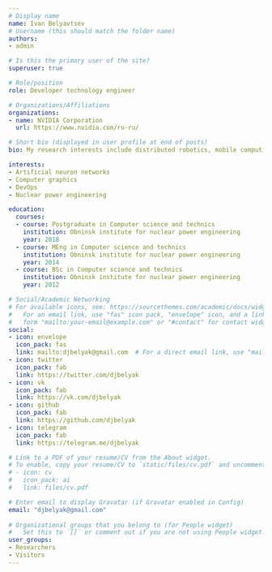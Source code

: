 ```yaml
---
# Display name
name: Ivan Belyavtsev
# Username (this should match the folder name)
authors:
- admin

# Is this the primary user of the site?
superuser: true

# Role/position
role: Developer technology engineer

# Organizations/Affiliations
organizations:
- name: NVIDIA Corporation
  url: https://www.nvidia.com/ru-ru/

# Short bio (displayed in user profile at end of posts)
bio: My research interests include distributed robotics, mobile computing and programmable matter.

interests:
- Artificial neuron networks
- Computer graphics
- DevOps
- Nuclear power engineering

education:
  courses:
  - course: Postgraduate in Computer science and technics
    institution: Obninsk institute for nuclear power engineering
    year: 2018
  - course: MEng in Computer science and technics
    institution: Obninsk institute for nuclear power engineering
    year: 2014
  - course: BSc in Computer science and technics
    institution: Obninsk institute for nuclear power engineering
    year: 2012

# Social/Academic Networking
# For available icons, see: https://sourcethemes.com/academic/docs/widgets/#icons
#   For an email link, use "fas" icon pack, "envelope" icon, and a link in the
#   form "mailto:your-email@example.com" or "#contact" for contact widget.
social:
- icon: envelope
  icon_pack: fas
  link: mailto:djbelyak@gmail.com  # For a direct email link, use "mailto:test@example.org".
- icon: twitter
  icon_pack: fab
  link: https://twitter.com/djbelyak
- icon: vk
  icon_pack: fab
  link: https://vk.com/djbelyak
- icon: github
  icon_pack: fab
  link: https://github.com/djbelyak
- icon: telegram
  icon_pack: fab
  link: https://telegram.me/djbelyak

# Link to a PDF of your resume/CV from the About widget.
# To enable, copy your resume/CV to `static/files/cv.pdf` and uncomment the lines below.  
# - icon: cv
#   icon_pack: ai
#   link: files/cv.pdf

# Enter email to display Gravatar (if Gravatar enabled in Config)
email: "djbelyak@gmail.com"
  
# Organizational groups that you belong to (for People widget)
#   Set this to `[]` or comment out if you are not using People widget.  
user_groups:
- Researchers
- Visitors
---
```


